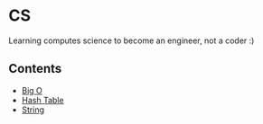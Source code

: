 # CS

Learning computes science to become an engineer, not a coder :)

## Contents

- [Big O](./Big_O/content.md)
- [Hash Table](./HashTable/content.md)
- [String](./String/content.md)
